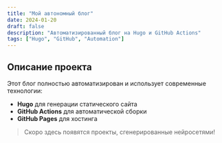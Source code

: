 ```yaml
---
title: "Мой автономный блог"
date: 2024-01-20
draft: false
description: "Автоматизированный блог на Hugo и GitHub Actions"
tags: ["Hugo", "GitHub", "Automation"]
---
```


## Описание проекта

Этот блог полностью автоматизирован и использует современные технологии:

- **Hugo** для генерации статического сайта
- **GitHub Actions** для автоматической сборки
- **GitHub Pages** для хостинга

> Скоро здесь появятся проекты, сгенерированные нейросетями!
